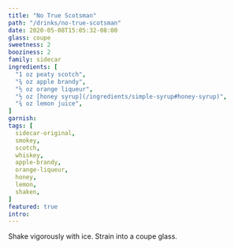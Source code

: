 ```yaml
---
title: "No True Scotsman"
path: "/drinks/no-true-scotsman"
date: 2020-05-08T15:05:32-08:00
glass: coupe
sweetness: 2
booziness: 2
family: sidecar
ingredients: [
  "1 oz peaty scotch",
  "¾ oz apple brandy",
  "½ oz orange liqueur",
  "½ oz [honey syrup](/ingredients/simple-syrup#honey-syrup)",
  "¾ oz lemon juice",
]
garnish:
tags: [
  sidecar-original,
  smokey,
  scotch,
  whiskey,
  apple-brandy,
  orange-liqueur,
  honey,
  lemon,
  shaken,
]
featured: true
intro:
---
```

Shake vigorously with ice. Strain into a coupe glass.
